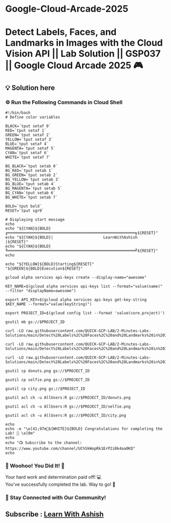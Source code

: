 # Google-Cloud-Arcade-2025

# Detect Labels, Faces, and Landmarks in Images with the Cloud Vision API || Lab Solution || GSP037 || Google Cloud Arcade 2025 🎮

## 💡 Solution here

### ⚙️ Run the Following Commands in Cloud Shell

```
#!/bin/bash
# Define color variables

BLACK=`tput setaf 0`
RED=`tput setaf 1`
GREEN=`tput setaf 2`
YELLOW=`tput setaf 3`
BLUE=`tput setaf 4`
MAGENTA=`tput setaf 5`
CYAN=`tput setaf 6`
WHITE=`tput setaf 7`

BG_BLACK=`tput setab 0`
BG_RED=`tput setab 1`
BG_GREEN=`tput setab 2`
BG_YELLOW=`tput setab 3`
BG_BLUE=`tput setab 4`
BG_MAGENTA=`tput setab 5`
BG_CYAN=`tput setab 6`
BG_WHITE=`tput setab 7`

BOLD=`tput bold`
RESET=`tput sgr0`

# Displaying start message
echo
echo "${CYAN}${BOLD}╔════════════════════════════════════════════════════════╗${RESET}"
echo "${CYAN}${BOLD}|                      LearnWithAshish                   |${RESET}"
echo "${CYAN}${BOLD}╚════════════════════════════════════════════════════════╝${RESET}"
echo

echo "${YELLOW}${BOLD}Starting${RESET}" "${GREEN}${BOLD}Execution${RESET}"

gcloud alpha services api-keys create --display-name="awesome" 

KEY_NAME=$(gcloud alpha services api-keys list --format="value(name)" --filter "displayName=awesome")

export API_KEY=$(gcloud alpha services api-keys get-key-string $KEY_NAME --format="value(keyString)")

export PROJECT_ID=$(gcloud config list --format 'value(core.project)')

gsutil mb gs://$PROJECT_ID

curl -LO raw.githubusercontent.com/QUICK-GCP-LAB/2-Minutes-Labs-Solutions/main/Detect%20Labels%2C%20Faces%2C%20and%20Landmarks%20in%20Images%20with%20the%20Cloud%20Vision%20API/city.png

curl -LO raw.githubusercontent.com/QUICK-GCP-LAB/2-Minutes-Labs-Solutions/main/Detect%20Labels%2C%20Faces%2C%20and%20Landmarks%20in%20Images%20with%20the%20Cloud%20Vision%20API/donuts.png

curl -LO raw.githubusercontent.com/QUICK-GCP-LAB/2-Minutes-Labs-Solutions/main/Detect%20Labels%2C%20Faces%2C%20and%20Landmarks%20in%20Images%20with%20the%20Cloud%20Vision%20API/selfie.png

gsutil cp donuts.png gs://$PROJECT_ID

gsutil cp selfie.png gs://$PROJECT_ID

gsutil cp city.png gs://$PROJECT_ID

gsutil acl ch -u AllUsers:R gs://$PROJECT_ID/donuts.png

gsutil acl ch -u AllUsers:R gs://$PROJECT_ID/selfie.png

gsutil acl ch -u AllUsers:R gs://$PROJECT_ID/city.png

echo
echo -e "\e[41;97m🎉${WHITE}${BOLD} Congratulations for completing the Lab! 🎉 \e[0m"
echo
echo "📺 Subscribe to the channel: https://www.youtube.com/channel/UChSkWopRk1ErP2i0k4aa0KQ"
echo

```

### 🎉 Woohoo! You Did It! 🎉

Your hard work and determination paid off! 💻  
You've successfully completed the lab. Way to go! 🚀  

### 💬 Stay Connected with Our Community!


## Subscribe :  [Learn With Ashish](https://www.youtube.com/channel/UChSkWopRk1ErP2i0k4aa0KQ)
